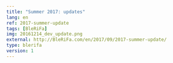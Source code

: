 ```yaml
---
title: "Summer 2017: updates"
lang: en
ref: 2017-summer-update
tags: [BleRiFa]
img: 20161214_dev_update.png
external: http://BleRiFa.com/en/2017/09/2017-summer-update/
type: blerifa
version: 1
---
```

